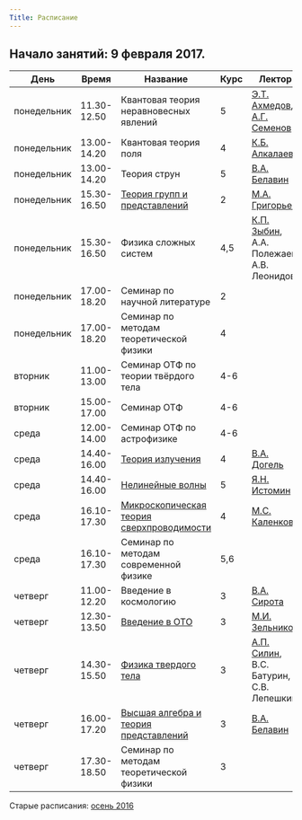 ```yaml
---
Title: Расписание
---
```


## Начало занятий: 9 февраля 2017.

День | Время | Название | Курс | Лектор | Место
-- | -- | -- | -- | -- | --
понедельник | 11.30-12.50 | Квантовая теория неравновесных явлений | 5 | [Э.Т. Ахмедов](%base_url%?people%2Ftutors%2Fahmedov.et), [А.Г. Семенов](%base_url%?people%2Ftutors%2Fsemenov.ag) | Нижний зал ОТФ
понедельник | 13.00-14.20 | Квантовая теория поля | 4 | [К.Б. Алкалаев](%base_url%?people%2Ftutors%2Falkalaev.kb) | Нижний зал ОТФ
понедельник | 13.00-14.20 | Теория струн | 5 | [В.А. Белавин](%base_url%?people%2Ftutors%2Fbelavin.va) | Верхний зал ОТФ
понедельник | 15.30-16.50 | [Теория групп и представлений](%base_url%?study%2Fplan%2Fgrouprepr) | 2 | [М.А. Григорьев](%base_url%?people%2Ftutors%2Fgrigoryev.ma) | Нижний зал ОТФ
понедельник | 15.30-16.50 | Физика сложных систем | 4,5 | [К.П. Зыбин](%base_url%?people%2Ftutors%2Fzybin.kp), А.А. Полежаев, А.В. Леонидов | Верхний зал ОТФ
понедельник | 17.00-18.20 | Семинар по научной литературе | 2 |  | Нижний зал ОТФ
понедельник | 17.00-18.20 | Семинар по методам теоретической физики | 4 |  | Верхний зал ОТФ
вторник | 11.00-13.00 | Семинар ОТФ по теории твёрдого тела | 4-6 |  | Верхний зал ОТФ
вторник | 15.00-17.00 | Семинар ОТФ | 4-6 |  | Конференц-зал ФИАН
среда | 12.00-14.00 | Семинар ОТФ по астрофизике | 4-6 |  | Нижний зал ОТФ
среда | 14.40-16.00 | [Теория излучения](%base_url%?study%2Fplan%2Fradiation) | 4 | [В.А. Догель](%base_url%?people%2Ftutors%2Fdogiel.va) | Верхний зал ОТФ
среда | 14.40-16.00 | [Нелинейные волны](%base_url%?study%2Fplan%2Fnonlin) | 5 | [Я.Н. Истомин](%base_url%?people%2Ftutors%2Fistomin.yn) | Нижний зал ОТФ
среда | 16.10-17.30 | [Микроскопическая теория сверхпроводимости](%base_url%?study%2Fplan%2Fsupercond) | 4 | [М.С. Каленков](%base_url%?people%2Ftutors%2Fkalenkov.ms) | Верхний зал ОТФ
среда | 16.10-17.30 | Семинар по методам современной физике | 5,6 |  | Нижний зал ОТФ
четверг | 11.00-12.20 | Введение в космологию | 3 | [В.А. Сирота](%base_url%?people%2Ftutors%2Fsirota.va) | Верхний зал ОТФ
четверг | 12.30-13.50 | [Введение в ОТО](%base_url%?study%2Fplan%2Fgenrel) | 3 | [М.И. Зельников](%base_url%?people%2Ftutors%2Fzelnikov.mi) | Верхний зал ОТФ
четверг | 14.30-15.50 | [Физика твердого тела](%base_url%?study%2Fplan%2Fsolbody) | 3 | [А.П. Силин](%base_url%?people%2Ftutors%2Fsilin.ap), В.С. Батурин, С.В. Лепешкин | Верхний зал ОТФ
четверг | 16.00-17.20 | [Высшая алгебра и теория представлений](%base_url%?study%2Fplan%2Fgrouprepr) | 3 | [В.А. Белавин](%base_url%?people%2Ftutors%2Fbelavin.va) | Верхний зал ОТФ
четверг | 17.30-18.50 | Семинар по методам теоретической физики | 3 |  | Верхний зал ОТФ

Старые расписания: [осень 2016](downloads/RaspisanieOsen2016.pdf)
